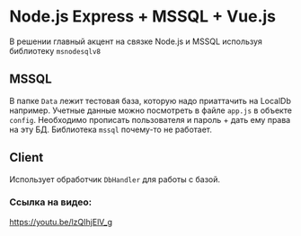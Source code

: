 # Node.js Express + MSSQL + Vue.js
В решении главный акцент на связке Node.js и MSSQL используя библиотеку `msnodesqlv8`

## MSSQL
В папке `Data` лежит тестовая база, которую надо приаттачить на LocalDb например.
Учетные данные можно посмотреть в файле `app.js` в объекте `config`. Необходимо прописать пользователя и пароль + дать ему права на эту БД.
Библиотека `mssql` почему-то не работает.

## Client
Использует обработчик `DbHandler` для работы с базой.

### Ссылка на видео:
https://youtu.be/lzQIhjElV_g